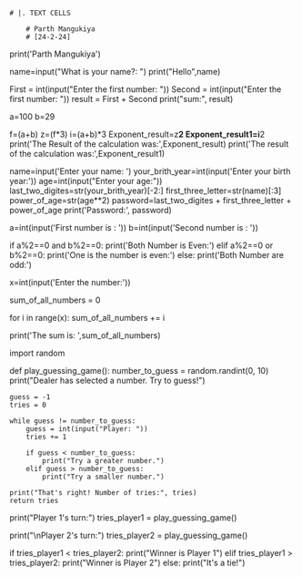     # |. TEXT CELLS
    
        # Parth Mangukiya
        # [24-2-24]

print('Parth Mangukiya')

name=input("What is your name?: ")
print("Hello",name)


First = int(input("Enter the first number: "))
Second = int(input("Enter the first number: "))
result = First + Second
print("sum:", result)


a=100
b=29

f=(a+b)
z=(f*3)
i=(a+b)*3
Exponent_result=z**2
Exponent_result1=i**2
print('The Result of the calculation was:',Exponent_result)
print('The result of the calculation was:',Exponent_result1)


name=input('Enter your name: ')
your_brith_year=int(input('Enter your birth year:'))
age=int(input("Enter your age:"))
last_two_digites=str(your_brith_year)[-2:]
first_three_letter=str(name)[:3]
power_of_age=str(age**2)
password=last_two_digites + first_three_letter + power_of_age
print('Password:', password)


a=int(input('First number is : '))
b=int(input('Second number is : '))
      
if a%2==0 and b%2==0:
    print('Both Number is Even:')
elif a%2==0 or b%2==0:
    print('One is the number is even:')
else:
    print('Both Number are odd:')
    


x=int(input('Enter the number:'))

sum_of_all_numbers = 0


for i in range(x):
    sum_of_all_numbers += i
    

print('The sum is: ',sum_of_all_numbers)



import random


def play_guessing_game():
    number_to_guess = random.randint(0, 10)
    print("Dealer has selected a number. Try to guess!")

    guess = -1
    tries = 0

    while guess != number_to_guess:
        guess = int(input("Player: "))
        tries += 1

        if guess < number_to_guess:
            print("Try a greater number.")
        elif guess > number_to_guess:
            print("Try a smaller number.")

    print("That's right! Number of tries:", tries)
    return tries

print("Player 1's turn:")
tries_player1 = play_guessing_game()

print("\nPlayer 2's turn:")
tries_player2 = play_guessing_game()

if tries_player1 < tries_player2:
    print("Winner is Player 1")
elif tries_player1 > tries_player2:
    print("Winner is Player 2")
else:
    print("It's a tie!")


        
